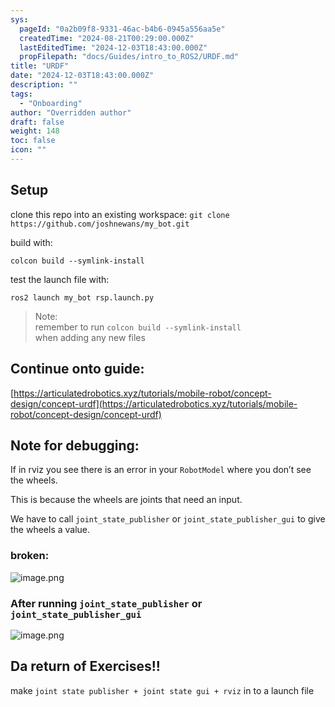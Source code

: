 ```yaml
---
sys:
  pageId: "0a2b09f8-9331-46ac-b4b6-0945a556aa5e"
  createdTime: "2024-08-21T00:29:00.000Z"
  lastEditedTime: "2024-12-03T18:43:00.000Z"
  propFilepath: "docs/Guides/intro_to_ROS2/URDF.md"
title: "URDF"
date: "2024-12-03T18:43:00.000Z"
description: ""
tags:
  - "Onboarding"
author: "Overridden author"
draft: false
weight: 148
toc: false
icon: ""
---
```


## Setup

clone this repo into an existing workspace:
`git clone https://github.com/joshnewans/my_bot.git`

build with:

`colcon build --symlink-install`

test the launch file with:

`ros2 launch my_bot rsp.launch.py`

> Note:  
> remember to run `colcon build --symlink-install`  
> when adding any new files

## Continue onto guide:

[https://articulatedrobotics.xyz/tutorials/mobile-robot/concept-design/concept-urdf](https://articulatedrobotics.xyz/tutorials/mobile-robot/concept-design/concept-urdf)

## Note for debugging:

If in rviz you see there is an error in your `RobotModel` where you don’t see the wheels.

This is because the wheels are joints that need an input. 

We have to call `joint_state_publisher` or `joint_state_publisher_gui` to give the wheels a value.

### broken:

![image.png](https://prod-files-secure.s3.us-west-2.amazonaws.com/d518164a-d88e-44d1-a4ee-3adb3bd8bce0/96a1d089-1f17-4dbf-8563-f2aef56a4d37/image.png?X-Amz-Algorithm=AWS4-HMAC-SHA256&X-Amz-Content-Sha256=UNSIGNED-PAYLOAD&X-Amz-Credential=ASIAZI2LB4666XDFT5FX%2F20250308%2Fus-west-2%2Fs3%2Faws4_request&X-Amz-Date=20250308T022202Z&X-Amz-Expires=3600&X-Amz-Security-Token=IQoJb3JpZ2luX2VjEAoaCXVzLXdlc3QtMiJHMEUCIAG%2FldeHTFOFNq405fIzRsOsSqMeOihY3H2TcmoZhl3MAiEArtz2xyJYx12LIWMcNvOJK4VlhQJS0wlQ6cpF%2Bg%2F1ok0q%2FwMIUxAAGgw2Mzc0MjMxODM4MDUiDB%2FfRHQlH%2FFEBf4DNircA1B22Wj8DMdEOrMzLe8rCj8xTrFshpLchoy2H8gANalktQUx%2FitawBb88DuGSiXLPho767mlCTgAaMiSTFaSzOGozO5FL21USuYVjYohx9yTTXU6%2F1MKroSzxwOGCDwzxY%2FZxPVYoR%2Fu2LbUdBGj0MMbWEhb%2FyNN8nvz%2BnvW2Yg5K3c9Mvy2jZOCo%2FkvgceeqyZ2HTnZHtWA99s5SxksaE5HKurpt6lcSbud1ohgI%2FLnJ7FI%2BImLflmJcZVy8jRQvIiEp4VPJi0L4%2FR8Pj%2FI6i%2FevpR6DLWcfHN83lmxsfGEjZQA2sfn%2B43VOZ%2BrHL0jzu6vonx%2BCWuxlvJaUgwpFlMGbL0B04FXOztVdNgWP%2BlXw13%2B7UVHiC8FWPLotzKOH4QJPOrTCKF4bB59KUdG8IgKSS3jXUg3tdUrWQzzP8QsoH4sSj8U%2BELnoCJejr5LU%2BfD0%2Fr%2FPVeZeOdDdZ4fcdeDX8Q0WK7%2BUee6LqkCEOUs7oZhntCm%2BnKrOw1uH%2BrALEwfIOpr7QILTWfrBkiBassfhxcTPNw9xGqvF2U2LP2FurPbF0MxQg6oDXsFdoEv%2Ft%2BWuYZr9anZSJJbpDqjqp5G8PP5YFfz0nJGH4ITdX%2BM1Al8mc95bITMW4aLMPq8rr4GOqUBgShlidaO5jr6fmUQQPZHou%2FItUeG4VWV8Z3vONvcQoWzgumILUfY6h4SSdg7FNbRqMPqYVmBfVnfBi8eU7A%2B1BZiywhlLQD0eGG5QtMv33P2RlnImHKnwlVLuezthCM4QB95ym%2Fr%2F%2BNizkM2zhBEC75KRN%2F24z%2BBi0MgYPmpHgnqcXSbxUIYeYLfDzwsL56taKAkOdTWTqrBLPvNHNnmxPODDGTR&X-Amz-Signature=083f67d31994a40c1a3e954295dbd8c7c5e1de11478bf3f4ea41ec5894baf11a&X-Amz-SignedHeaders=host&x-id=GetObject)

### After running `joint_state_publisher` or `joint_state_publisher_gui`

![image.png](https://prod-files-secure.s3.us-west-2.amazonaws.com/d518164a-d88e-44d1-a4ee-3adb3bd8bce0/130c99c7-1b0b-4031-9953-844fc3950ff4/image.png?X-Amz-Algorithm=AWS4-HMAC-SHA256&X-Amz-Content-Sha256=UNSIGNED-PAYLOAD&X-Amz-Credential=ASIAZI2LB4666XDFT5FX%2F20250308%2Fus-west-2%2Fs3%2Faws4_request&X-Amz-Date=20250308T022202Z&X-Amz-Expires=3600&X-Amz-Security-Token=IQoJb3JpZ2luX2VjEAoaCXVzLXdlc3QtMiJHMEUCIAG%2FldeHTFOFNq405fIzRsOsSqMeOihY3H2TcmoZhl3MAiEArtz2xyJYx12LIWMcNvOJK4VlhQJS0wlQ6cpF%2Bg%2F1ok0q%2FwMIUxAAGgw2Mzc0MjMxODM4MDUiDB%2FfRHQlH%2FFEBf4DNircA1B22Wj8DMdEOrMzLe8rCj8xTrFshpLchoy2H8gANalktQUx%2FitawBb88DuGSiXLPho767mlCTgAaMiSTFaSzOGozO5FL21USuYVjYohx9yTTXU6%2F1MKroSzxwOGCDwzxY%2FZxPVYoR%2Fu2LbUdBGj0MMbWEhb%2FyNN8nvz%2BnvW2Yg5K3c9Mvy2jZOCo%2FkvgceeqyZ2HTnZHtWA99s5SxksaE5HKurpt6lcSbud1ohgI%2FLnJ7FI%2BImLflmJcZVy8jRQvIiEp4VPJi0L4%2FR8Pj%2FI6i%2FevpR6DLWcfHN83lmxsfGEjZQA2sfn%2B43VOZ%2BrHL0jzu6vonx%2BCWuxlvJaUgwpFlMGbL0B04FXOztVdNgWP%2BlXw13%2B7UVHiC8FWPLotzKOH4QJPOrTCKF4bB59KUdG8IgKSS3jXUg3tdUrWQzzP8QsoH4sSj8U%2BELnoCJejr5LU%2BfD0%2Fr%2FPVeZeOdDdZ4fcdeDX8Q0WK7%2BUee6LqkCEOUs7oZhntCm%2BnKrOw1uH%2BrALEwfIOpr7QILTWfrBkiBassfhxcTPNw9xGqvF2U2LP2FurPbF0MxQg6oDXsFdoEv%2Ft%2BWuYZr9anZSJJbpDqjqp5G8PP5YFfz0nJGH4ITdX%2BM1Al8mc95bITMW4aLMPq8rr4GOqUBgShlidaO5jr6fmUQQPZHou%2FItUeG4VWV8Z3vONvcQoWzgumILUfY6h4SSdg7FNbRqMPqYVmBfVnfBi8eU7A%2B1BZiywhlLQD0eGG5QtMv33P2RlnImHKnwlVLuezthCM4QB95ym%2Fr%2F%2BNizkM2zhBEC75KRN%2F24z%2BBi0MgYPmpHgnqcXSbxUIYeYLfDzwsL56taKAkOdTWTqrBLPvNHNnmxPODDGTR&X-Amz-Signature=e23793d29c8254760e6a88037b4a302fa7144182517393b72fbe76ec5ae8a619&X-Amz-SignedHeaders=host&x-id=GetObject)

## Da return of Exercises!!

make `joint state publisher + joint state gui + rviz` in to a launch file
